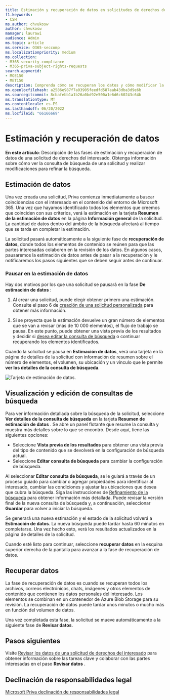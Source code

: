 ```yaml
---
title: Estimación y recuperación de datos en solicitudes de derechos del interesado
f1.keywords:
- CSH
ms.author: chvukosw
author: chvukosw
manager: laurawi
audience: Admin
ms.topic: article
ms.service: O365-seccomp
ms.localizationpriority: medium
ms.collection:
- M365-security-compliance
- M365-priva-subject-rights-requests
search.appverid:
- MOE150
- MET150
description: Comprenda cómo se recuperan los datos y cómo modificar la configuración de búsqueda en Solicitudes de datos personales Microsoft Priva.
ms.openlocfilehash: a2586e987f7a03905feedfd587aab43dba3d9e6b
ms.sourcegitcommit: 8cbafebb1a1b26a0bd92e500a1e6d6c60243c64b
ms.translationtype: MT
ms.contentlocale: es-ES
ms.lasthandoff: 06/20/2022
ms.locfileid: "66166669"
---
```

# <a name="data-estimate-and-retrieval"></a>Estimación y recuperación de datos

**En este artículo**: Descripción de las fases de estimación y recuperación de datos de una solicitud de derechos del interesado. Obtenga información sobre cómo ver la consulta de búsqueda de una solicitud y realizar modificaciones para refinar la búsqueda.

## <a name="data-estimate"></a>Estimación de datos
Una vez creada una solicitud, Priva comienza inmediatamente a buscar coincidencias con el interesado en el contenido del entorno de Microsoft 365. Una vez que hayamos identificado todos los elementos que creemos que coinciden con sus criterios, verá la estimación en la tarjeta **Resumen de la estimación de datos** en la página **Información general** de la solicitud. La cantidad de datos dentro del ámbito de la búsqueda afectará al tiempo que se tarda en completar la estimación.

La solicitud pasará automáticamente a la siguiente fase de **recuperación de datos**, donde todos los elementos de contenido se reúnen para que las partes interesadas colaboren en la revisión de los datos. En algunos casos, pausaremos la estimación de datos antes de pasar a la recuperación y le notificaremos los pasos siguientes que se deben seguir antes de continuar.

### <a name="pause-in-data-estimate"></a>Pausar en la estimación de datos

Hay dos motivos por los que una solicitud se pausará en la fase **De estimación de datos** :

1. Al crear una solicitud, puede elegir obtener primero una estimación. Consulte el paso 6 de [creación de una solicitud personalizada](subject-rights-requests-create.md#custom-setup-guided-process-to-choose-all-settings) para obtener más información.

2. Si se proyecta que la estimación devuelve un gran número de elementos que se van a revisar (más de 10 000 elementos), el flujo de trabajo se pausa. En este punto, puede obtener una vista previa de los resultados y decidir si [desea editar la consulta de búsqueda](subject-rights-requests-create.md#refining-your-search) o continuar recuperando los elementos identificados.

Cuando la solicitud se pausa en **Estimación de datos**, verá una tarjeta en la página de detalles de la solicitud con información de resumen sobre el número de elementos, el volumen, su ubicación y un vínculo que le permite **ver los detalles de la consulta de búsqueda**.

![Tarjeta de estimación de datos.](../media/priva-srr-data-estimate.png)

## <a name="view-and-edit-search-queries"></a>Visualización y edición de consultas de búsqueda

Para ver información detallada sobre la búsqueda de la solicitud, seleccione **Ver detalles de la consulta de búsqueda** en la tarjeta **Resumen de estimación de datos** . Se abre un panel flotante que resume la consulta y muestra más detalles sobre lo que se encontró. Desde aquí, tiene las siguientes opciones:

- Seleccione **Vista previa de los resultados** para obtener una vista previa del tipo de contenido que se devolverá en la configuración de búsqueda actual.
- Seleccione **Editar consulta de búsqueda** para cambiar la configuración de búsqueda.

Al seleccionar **Editar consulta de búsqueda**, se le guiará a través de un proceso guiado para cambiar o agregar propiedades para identificar al interesado, cambiar las condiciones y ajustar las ubicaciones que desea que cubra la búsqueda. Siga las instrucciones de [Refinamiento de la búsqueda](subject-rights-requests-create.md#refining-your-search) para obtener información más detallada. Puede revisar la versión final de la nueva consulta de búsqueda y, a continuación, seleccionar **Guardar** para volver a iniciar la búsqueda.

Se generará una nueva estimación y el estado de la solicitud volverá a **Estimación de datos**. La nueva búsqueda puede tardar hasta 60 minutos en completarse. Una vez hecho esto, verá los resultados actualizados en la página de detalles de la solicitud.

Cuando esté listo para continuar, seleccione **recuperar datos** en la esquina superior derecha de la pantalla para avanzar a la fase de recuperación de datos.

## <a name="retrieve-data"></a>Recuperar datos

La fase de recuperación de datos es cuando se recuperan todos los archivos, correos electrónicos, chats, imágenes y otros elementos de contenido que contienen los datos personales del interesado. Los elementos se combinan en un contenedor de Azure Blob Storage para su revisión. La recuperación de datos puede tardar unos minutos o mucho más en función del volumen de datos.

Una vez completada esta fase, la solicitud se mueve automáticamente a la siguiente fase de **Revisar datos**.

## <a name="next-steps"></a>Pasos siguientes

Visite [Revisar los datos de una solicitud de derechos del interesado](subject-rights-requests-data-review.md) para obtener información sobre las tareas clave y colaborar con las partes interesadas en el paso **Revisar datos** .

## <a name="legal-disclaimer"></a>Declinación de responsabilidades legal

[Microsoft Priva declinación de responsabilidades legal](priva-disclaimer.md)